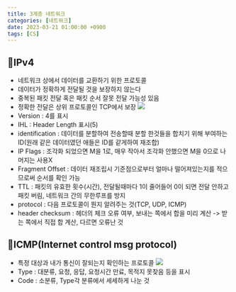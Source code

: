 ```yaml
---
title: 3계층 네트워크
categories: [네트워크]
date: 2023-03-21 01:00:00 +0900
tags: [CS]
---
```


## 📌IPv4

- 네트워크 상에서 데이터를 교환하기 위한 프로토콜
- 데이터가 정확하게 전달될 것을 보장하지 않는다
- 중복된 패킷 전달 혹은 패킷 순서 잘못 전달 가능성 있음
- 정확한 전달은 상위 프로토콜인 TCP에서 보장
  ![](https://velog.velcdn.com/images/wjdtmfgh/post/3d6ca3c8-aafc-4a74-bb00-779a6b8539c1/image.png)
- Version : 4를 표시
- IHL : Header Length 표시(5)
- identification : 데이터를 분할하여 전송할때 분할 한것들을 합치기 위해 부여하는 ID(원래 같은 데이터였던 애들은 ID를 같게하여 재조합)
- IP Flags : 조각화 되었으면 M을 1로, 매우 작아서 조각화 안했으면 M을 0으로 나머지는 사용X
- Fragment Offset : 데이터 재조립시 기준점으로부터 얼마나 떨어져있는지를 적으므로써 순서를 확인 가능
- TTL : 패킷의 유효한 횟수(시간), 전달될때마다 1이 줄어들어 0이 되면 전달 안하고 패킷 버림, 네트워크 간의 무한루프를 방지
- protocol : 다음 프로토콜이 뭔지 알려주는 것(TCP, UDP, ICMP)
- header checksum : 헤더의 체크 오류 여부, 보내는 쪽에서 합을 미리 계산 -> 받는 쪽에서 직접 합 계산, 다르면 오류난 것

## 📌ICMP(Internet control msg protocol)

- 특정 대상과 내가 통신이 잘되는지 확인하는 프로토콜
  ![](https://velog.velcdn.com/images/wjdtmfgh/post/31709b96-c75a-434f-92dc-3135c814e529/image.png)
- Type : 대분류, 요청, 응답, 요청시간 만료, 목적지 못찾음 등을 표시
- Code : 소분류, Type각 분류에서 세세하게 나눈 것
